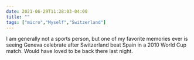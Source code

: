 ```yaml
---
date: 2021-06-29T11:28:03-04:00
title: ""
tags: ["micro","Myself","Switzerland"]
---
```

I am generally not a sports person, but one of my favorite memories ever is seeing Geneva celebrate after Switzerland beat Spain in a 2010 World Cup match. Would have loved to be back there last night.
